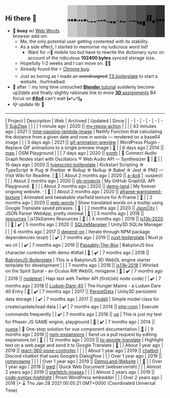 <img width="307" align="right" src="https://raw.githubusercontent.com/SubZtep/SubZtep/master/assets/eq1.gif"/>

## Hi there 👋

- 🔭 **busy** w/ [Web Words](https://github.com/SubZtep/web-words) browser add-on:
  - Me, the only potential user getting contented with its stability.
  - As a side effect, I started to memorise my ludicrous word list!
    - Want for :fire::fox_face: mobile too but have to rewrite the dictionary sync on account of the ridiculous **102400 bytes** synced storage size.
  - Hopefully 1-2 weeks and I can move on. :snail::dancers:
  - Already found the :zap: [Chrome bug](https://www.youtube.com/watch?v=XBuz8XjvEAw).
  - Just as boring as I made an ~~overdesigned~~ [TS boilerplate](https://github.com/SubZtep/typescript-boilerplate) to start a website. :hurtrealbad:
- :seedling: after :grey_question: my long time untouched [**Blender** tutorial](https://www.udemy.com/course/learn-blender-3d-modeling-for-unity-video-game-development/) suddenly become up2date and finally slightly rationale link to more [**3D** assignments](http://15462.courses.cs.cmu.edu/fall2020/) B4 focus on [**#4o4**](https://github.com/SubZtep/a-4o4) can't wait **(๑˃ᴗ˂)ﻭ**
- :mailbox_closed: update l8r :crocodile:

---
| Project | Description | Web | Archived | Updated | Since |
| - | - | - | - | - | - || [SubZtep](https://github.com/SubZtep/SubZtep) |  |  |  | 1 minute ago | 2020 || [my-repos-action](https://github.com/SubZtep/my-repos-action) |  |  |  | 43 minutes ago | 2021 || [time-passing-lambda-image](https://github.com/SubZtep/time-passing-lambda-image) | Netlify Function that calculating the distance from a given date and now in words — rendered on a base64 image |  |  | 5 days ago | 2021 || [gif-animation-preview](https://github.com/SubZtep/gif-animation-preview) | WordPress Plugin - Replace GIF animations to a single preview image | [:link:](http://wordpress.org/plugins/gif-animation-preview/) |  | 6 days ago | 2014 || [map](https://github.com/SubZtep/map) | OSM Playground |  |  | 7 days ago | 2020 || [synth](https://github.com/SubZtep/synth) | 🎵 Connect Audio Graph Nodes start with Oscillators ➰ Web Audio API 〰️ Synthesizer 🎹 | [:link:](https://subztep.github.io/synth/) |  | 15 days ago | 2020 || [typescript-boilerplate](https://github.com/SubZtep/typescript-boilerplate) | Kickstart Scripting ☆ TypeScript ☆ Pug ☆ Prettier ☆ Rollup ☆ Nollup ☆ Babel ☆ Jest ☆ PM2 — Visit Wiki for Readme. | [:link:](https://github.com/SubZtep/typescript-boilerplate/wiki) |  | About 2 months ago | 2020 || [a-4o4](https://github.com/SubZtep/a-4o4) | :suspect: |  |  | About 2 months ago | 2020 || [gh-projects](https://github.com/SubZtep/gh-projects) | My GitHub GraphQL API Playground. :crystal_ball: |  |  | About 2 months ago | 2020 || [demo-land](https://github.com/SubZtep/demo-land) | My forever ongoing website. 🕯 | [:link:](https://demo.land) |  | About 2 months ago | 2020 || [aframe-warpspeed-texture](https://github.com/SubZtep/aframe-warpspeed-texture) | Animated and tweakable starfield texture for A-Frame | [:link:](https://subztep.github.io/aframe-warpspeed-texture/) |  | 2 months ago | 2020 || [web-words](https://github.com/SubZtep/web-words) | Show translated words on a tooltip using Google Translate saved phrases. | [:link:](https://subztep.github.io/web-words/) |  | 2 months ago | 2020 || [JsonCity](https://github.com/SubZtep/JsonCity) | JSON Parser WebApp, pretty minimal | [:link:](https://json.city) |  | 3 months ago | 2018 || [resources](https://github.com/SubZtep/resources) | js13kGames Resources | [:link:](https://js13kgames.github.io/resources/) |  | 4 months ago | 2018 || [js13k-2020](https://github.com/SubZtep/js13k-2020) |  | [:link:](https://subztep.github.io/js13k-2020/) | :heavy_check_mark: | 5 months ago | 2020 || [SQLiteManager](https://github.com/SubZtep/SQLiteManager) | Unity3D SQLite Manager |  |  | 6 months ago | 2017 || [depend-on](https://github.com/SubZtep/depend-on) | Iterate through NPM package dependencies (expt) |  | :heavy_check_mark: | 7 months ago | 2019 || [nuxt-boilerplate](https://github.com/SubZtep/nuxt-boilerplate) | Nuxt.js wo cli |  | :heavy_check_mark: | 7 months ago | 2019 || [Passably-The-Box](https://github.com/SubZtep/Passably-The-Box) | BabylonJS box character controller with demo #ldfail | [:link:](https://subztep.github.io/Passably-The-Box/dist/) | :heavy_check_mark: | 7 months ago | 2018 || [BabylonJS-Boilerplate](https://github.com/SubZtep/BabylonJS-Boilerplate) | This is a BabylonJS 3D WebGL engine starter template for development |  |  | 7 months ago | 2018 || [js13k-2018](https://github.com/SubZtep/js13k-2018) | Whirled on the Spirit Spiral - an Oculus Rift WebGL minigame | [:link:](https://subztep.github.io/js13k-2018/dist) | :heavy_check_mark: | 7 months ago | 2018 || [nodetest](https://github.com/SubZtep/nodetest) | Hapi test with Twitter API (first(ish) node code) |  | :heavy_check_mark: | 7 months ago | 2018 || [Ludum-Dare-40](https://github.com/SubZtep/Ludum-Dare-40) | The Hunger Maims - a Ludum Dare 40 Entry | [:link:](https://ldjam.com/events/ludum-dare/40/the-hunger-maims) | :heavy_check_mark: | 7 months ago | 2017 || [PersistData](https://github.com/SubZtep/PersistData) | Unity3D persistent data storage |  | :heavy_check_mark: | 7 months ago | 2017 || [modell](https://github.com/SubZtep/modell) | Simple model class for create/update/load data |  | :heavy_check_mark: | 7 months ago | 2014 || [php-cron](https://github.com/SubZtep/php-cron) | Execute commands frequently |  | :heavy_check_mark: | 7 months ago | 2016 || [up](https://github.com/SubZtep/up) | This is just my test for Phaser JS GAME engine, playground | [:link:](http://subztep.github.io/up/) | :heavy_check_mark: | 7 months ago | 2014 || [vuese](https://github.com/SubZtep/vuese) | 🤗 One-stop solution for vue component documentation | [:link:](https://vuese.org/) |  | 9 months ago | 2019 || [npm-expansions](https://github.com/SubZtep/npm-expansions) | Send us a pull request by editing expansions.txt | [:link:](http://npm.im/npm-expansions) |  | 12 months ago | 2020 || [to-google-translate](https://github.com/SubZtep/to-google-translate) | Highlight text on a web page and send it to Google Translate | [:link:](https://addons.mozilla.org/firefox/addon/to-google-translate/) |  | About 1 year ago | 2019 || [react-360-pose-controller](https://github.com/SubZtep/react-360-pose-controller) |  |  |  | About 1 year ago | 2019 || [chatbot](https://github.com/SubZtep/chatbot) | Discord chatbot that uses Google’s Dialogflow |  |  | Over 1 year ago | 2019 || [romeogame](https://github.com/SubZtep/romeogame) |  |  |  | Over 1 year ago | 2019 || [DemoLand-Website](https://github.com/SubZtep/DemoLand-Website) |  | [:link:](https://demo.land/) |  | Over 1 year ago | 2018 || [qwd](https://github.com/SubZtep/qwd) | Quick Web Document (webserverish) |  |  | Almost 2 years ago | 2019 || [prefetch-images](https://github.com/SubZtep/prefetch-images) |  |  |  | Almost 2 years ago | 2019 || [code-syntax-highlight](https://github.com/SubZtep/code-syntax-highlight) | Prism WordPress embedder |  |  | Over 2 years ago | 2018 |> :hourglass: Thu Jan 28 2021 00:05:21 GMT+0000 (Coordinated Universal Time)